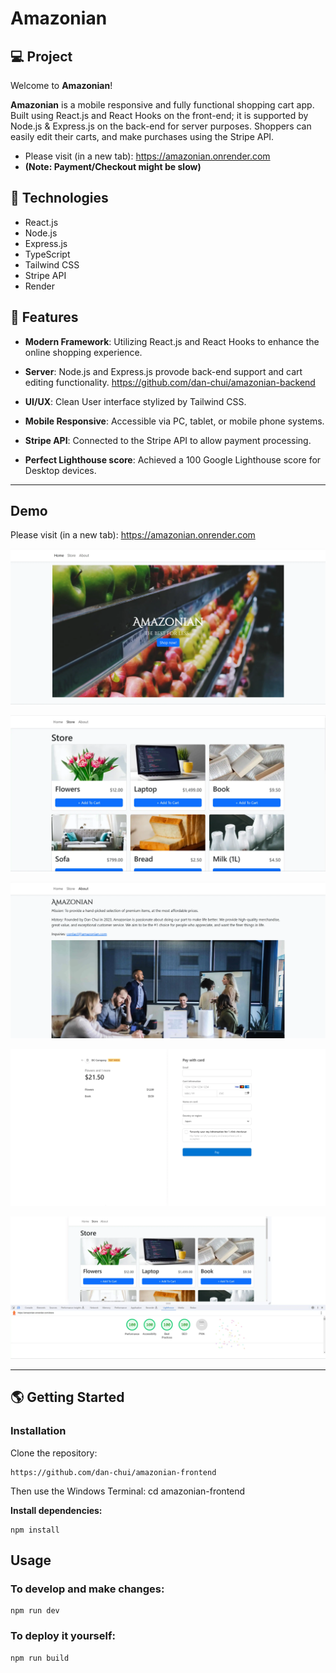 # Amazonian

## 💻 Project
Welcome to **Amazonian**!

**Amazonian** is a mobile responsive and fully functional shopping cart app. Built using React.js and React Hooks on the front-end; it is supported by Node.js & Express.js on the back-end for server purposes. Shoppers can easily edit their carts, and make purchases using the Stripe API.

- Please visit (in a new tab): https://amazonian.onrender.com
- **(Note: Payment/Checkout might be slow)**

## 🚀 Technologies

- React.js
- Node.js
- Express.js
- TypeScript
- Tailwind CSS
- Stripe API
- Render

## 💫 Features

- **Modern Framework**: Utilizing React.js and React Hooks to enhance the online shopping experience.

- **Server**: Node.js and Express.js provode back-end support and cart editing functionality. <https://github.com/dan-chui/amazonian-backend>

- **UI/UX**: Clean User interface stylized by Tailwind CSS.

- **Mobile Responsive**: Accessible via PC, tablet, or mobile phone systems.
  
- **Stripe API**: Connected to the Stripe API to allow payment processing.

- **Perfect Lighthouse score**: Achieved a 100 Google Lighthouse score for Desktop devices.

---
## Demo

Please visit (in a new tab): https://amazonian.onrender.com

![](/public/imgs/screenshot1.webp)

![](/public/imgs/screenshot2.webp)

![](/public/imgs/screenshot3.webp)

![](/public/imgs/screenshot4.webp)

![](/public/imgs/screenshot5.webp)

---

## 🌎 Getting Started

### Installation

Clone the repository:

```
https://github.com/dan-chui/amazonian-frontend
```

Then use the Windows Terminal: cd amazonian-frontend


**Install dependencies:**

```
npm install
```

## Usage
### To develop and make changes:

```
npm run dev
```

### To deploy it yourself:

```
npm run build
```
